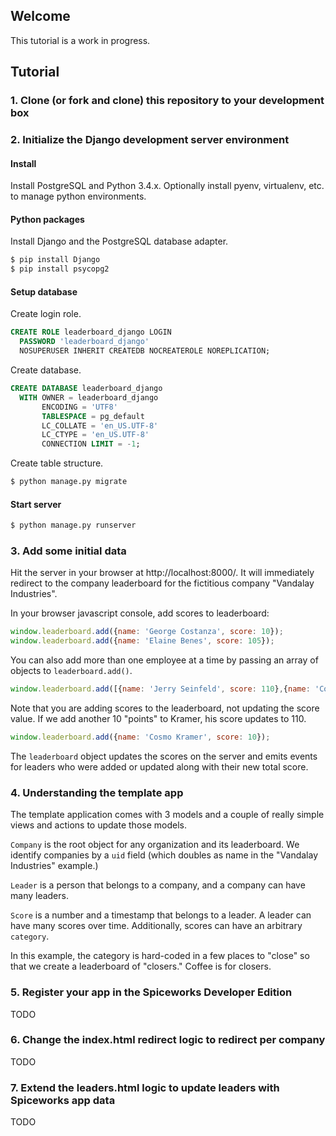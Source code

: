 ## Welcome

This tutorial is a work in progress.

## Tutorial

### 1. Clone (or fork and clone) this repository to your development box

### 2. Initialize the Django development server environment

#### Install

Install PostgreSQL and Python 3.4.x.
Optionally install pyenv, virtualenv, etc. to manage python environments.

#### Python packages

Install Django and the PostgreSQL database adapter.

```bash
$ pip install Django
$ pip install psycopg2
```

#### Setup database

Create login role.

```sql
CREATE ROLE leaderboard_django LOGIN
  PASSWORD 'leaderboard_django'
  NOSUPERUSER INHERIT CREATEDB NOCREATEROLE NOREPLICATION;
```
Create database.

```sql
CREATE DATABASE leaderboard_django
  WITH OWNER = leaderboard_django
       ENCODING = 'UTF8'
       TABLESPACE = pg_default
       LC_COLLATE = 'en_US.UTF-8'
       LC_CTYPE = 'en_US.UTF-8'
       CONNECTION LIMIT = -1;
```

Create table structure.

```bash
$ python manage.py migrate
```

#### Start server

```bash
$ python manage.py runserver
```

### 3. Add some initial data

Hit the server in your browser at http://localhost:8000/.  It will immediately
redirect to the company leaderboard for the fictitious company
"Vandalay Industries".

In your browser javascript console, add scores to leaderboard:

```javascript
window.leaderboard.add({name: 'George Costanza', score: 10});
window.leaderboard.add({name: 'Elaine Benes', score: 105});
```

You can also add more than one employee at a time by passing an array of 
objects to `leaderboard.add()`.

```javascript
window.leaderboard.add([{name: 'Jerry Seinfeld', score: 110},{name: 'Cosmo Kramer', score: 100}]);
```

Note that you are adding scores to the leaderboard, not updating the score
value. If we add another 10 "points" to Kramer, his score updates to
110.

```javascript
window.leaderboard.add({name: 'Cosmo Kramer', score: 10});
```

The `leaderboard` object updates the scores on the server and emits
events for leaders who were added or updated along with their new total
score.

### 4. Understanding the template app

The template application comes with 3 models and a couple of really simple
views and actions to update those models.

`Company` is the root object for any organization and its leaderboard.
We identify companies by a `uid` field (which doubles as name in the
"Vandalay Industries" example.)

`Leader` is a person that belongs to a company, and a company can have
many leaders.

`Score` is a number and a timestamp that belongs to a leader. A leader
can have many scores over time. Additionally, scores can have an
arbitrary `category`.

In this example, the category is hard-coded in a few places to "close"
so that we create a leaderboard of "closers." Coffee is for closers.

### 5. Register your app in the Spiceworks Developer Edition

TODO

### 6. Change the index.html redirect logic to redirect per company

TODO

### 7. Extend the leaders.html logic to update leaders with Spiceworks app data

TODO
